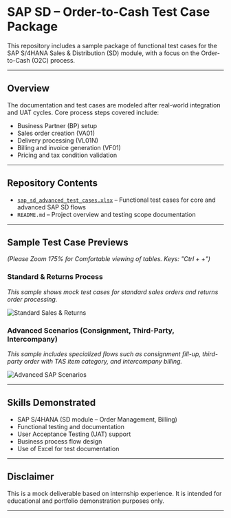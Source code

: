 # SAP SD – Order-to-Cash Test Case Package

This repository includes a sample package of functional test cases for the SAP S/4HANA Sales & Distribution (SD) module, with a focus on the Order-to-Cash (O2C) process.

---

## Overview

The documentation and test cases are modeled after real-world integration and UAT cycles. Core process steps covered include:

- Business Partner (BP) setup  
- Sales order creation (VA01)  
- Delivery processing (VL01N)  
- Billing and invoice generation (VF01)  
- Pricing and tax condition validation  

---
## Repository Contents

- [`sap_sd_advanced_test_cases.xlsx`](./sap_sd_advanced_test_cases.xlsx) – Functional test cases for core and advanced SAP SD flows  
- `README.md` – Project overview and testing scope documentation  

---

## Sample Test Case Previews
_(Please Zoom 175% for Comfortable viewing of tables. Keys: "Ctrl + +")_
### Standard & Returns Process
_This sample shows mock test cases for standard sales orders and returns order processing._

![Standard Sales & Returns](https://i.imgur.com/BNgrnLG.jpeg)

### Advanced Scenarios (Consignment, Third-Party, Intercompany)
_This sample includes specialized flows such as consignment fill-up, third-party order with TAS item category, and intercompany billing._

![Advanced SAP Scenarios](https://i.imgur.com/CFEGXI4.jpeg)

---

## Skills Demonstrated

- SAP S/4HANA (SD module – Order Management, Billing)  
- Functional testing and documentation  
- User Acceptance Testing (UAT) support  
- Business process flow design  
- Use of Excel for test documentation

---

## Disclaimer

This is a mock deliverable based on internship experience. It is intended for educational and portfolio demonstration purposes only.

---

